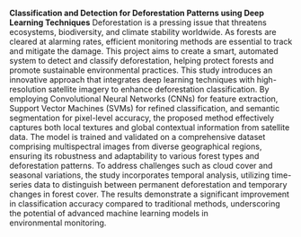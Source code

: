 **Classification and Detection for Deforestation Patterns using Deep Learning Techniques**
Deforestation is a pressing issue that threatens ecosystems, biodiversity, and climate stability worldwide. As forests are cleared at alarming rates, efficient monitoring methods are essential to track and mitigate the damage. This project aims to create a smart, automated system to detect and classify deforestation, helping protect forests and promote sustainable environmental practices. This study introduces an innovative approach that integrates deep learning techniques with high-resolution satellite imagery to enhance deforestation classification. By employing Convolutional Neural Networks (CNNs) for feature extraction, Support Vector Machines (SVMs) for refined classification, and semantic segmentation for pixel-level accuracy, the proposed method effectively captures both local textures and global contextual information from satellite data. The model is trained and validated on a comprehensive dataset comprising multispectral images from diverse geographical regions, ensuring its robustness and adaptability to various forest types and deforestation patterns. To address challenges such as cloud cover and seasonal variations, the study incorporates temporal analysis, utilizing time-series data to distinguish between permanent deforestation and temporary changes in forest cover. The results demonstrate a significant improvement in classification accuracy compared to traditional methods, underscoring the potential of advanced machine learning models in environmental monitoring.
